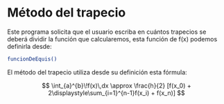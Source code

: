 # Método del trapecio

Este programa solicita que el usuario escriba en cuántos trapecios se deberá dividir la función que calcularemos, esta función de f(x) podemos definirla desde:

```sh
funcionDeEquis()
```

El método del trapecio utiliza desde su definición esta fórmula:

$$
\int_{a}^{b}\!f(x)\,dx \approx \frac{h}{2} [f(x_0) + 2\displaystyle\sum_{i=1}^{n-1}f(x_i) + f(x_n)] 
$$